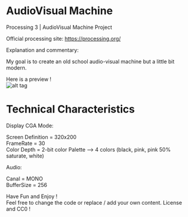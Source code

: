# AudioVisual Machine
Processing 3 | AudioVisual Machine Project

Official processing site: https://processing.org/

Explanation and commentary: <br/>

My goal is to create an old school audio-visual machine but a little bit modern. <br/>

Here is a preview ! <br/>
![alt tag](http://imgur.com/hyx9vwN.png) <br/>

# Technical Characteristics <br/>

Display CGA Mode: <br/>

Screen Definition = 320x200 <br/>
FrameRate = 30 <br/>
Color Depth = 2-bit color
Palette --> 4 colors (black, pink, pink 50% saturate, white) <br/>

Audio: <br/>

Canal = MONO <br/>
BufferSize = 256 <br/>

Have Fun and Enjoy ! <br/>
Feel free to change the code or replace / add your own content. License and CC0 !
